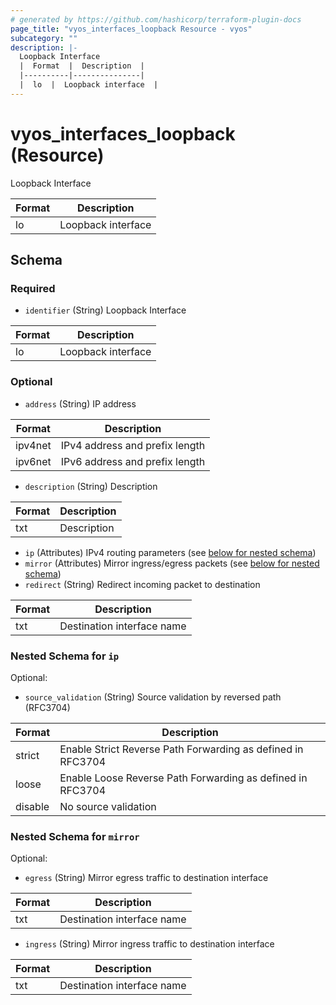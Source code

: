 ```yaml
---
# generated by https://github.com/hashicorp/terraform-plugin-docs
page_title: "vyos_interfaces_loopback Resource - vyos"
subcategory: ""
description: |-
  Loopback Interface
  |  Format  |  Description  |
  |----------|---------------|
  |  lo  |  Loopback interface  |
---
```


# vyos_interfaces_loopback (Resource)

Loopback Interface

|  Format  |  Description  |
|----------|---------------|
|  lo  |  Loopback interface  |



<!-- schema generated by tfplugindocs -->
## Schema

### Required

- `identifier` (String) Loopback Interface

|  Format  |  Description  |
|----------|---------------|
|  lo  |  Loopback interface  |

### Optional

- `address` (String) IP address

|  Format  |  Description  |
|----------|---------------|
|  ipv4net  |  IPv4 address and prefix length  |
|  ipv6net  |  IPv6 address and prefix length  |
- `description` (String) Description

|  Format  |  Description  |
|----------|---------------|
|  txt  |  Description  |
- `ip` (Attributes) IPv4 routing parameters (see [below for nested schema](#nestedatt--ip))
- `mirror` (Attributes) Mirror ingress/egress packets (see [below for nested schema](#nestedatt--mirror))
- `redirect` (String) Redirect incoming packet to destination

|  Format  |  Description  |
|----------|---------------|
|  txt  |  Destination interface name  |

<a id="nestedatt--ip"></a>
### Nested Schema for `ip`

Optional:

- `source_validation` (String) Source validation by reversed path (RFC3704)

|  Format  |  Description  |
|----------|---------------|
|  strict  |  Enable Strict Reverse Path Forwarding as defined in RFC3704  |
|  loose  |  Enable Loose Reverse Path Forwarding as defined in RFC3704  |
|  disable  |  No source validation  |


<a id="nestedatt--mirror"></a>
### Nested Schema for `mirror`

Optional:

- `egress` (String) Mirror egress traffic to destination interface

|  Format  |  Description  |
|----------|---------------|
|  txt  |  Destination interface name  |
- `ingress` (String) Mirror ingress traffic to destination interface

|  Format  |  Description  |
|----------|---------------|
|  txt  |  Destination interface name  |
